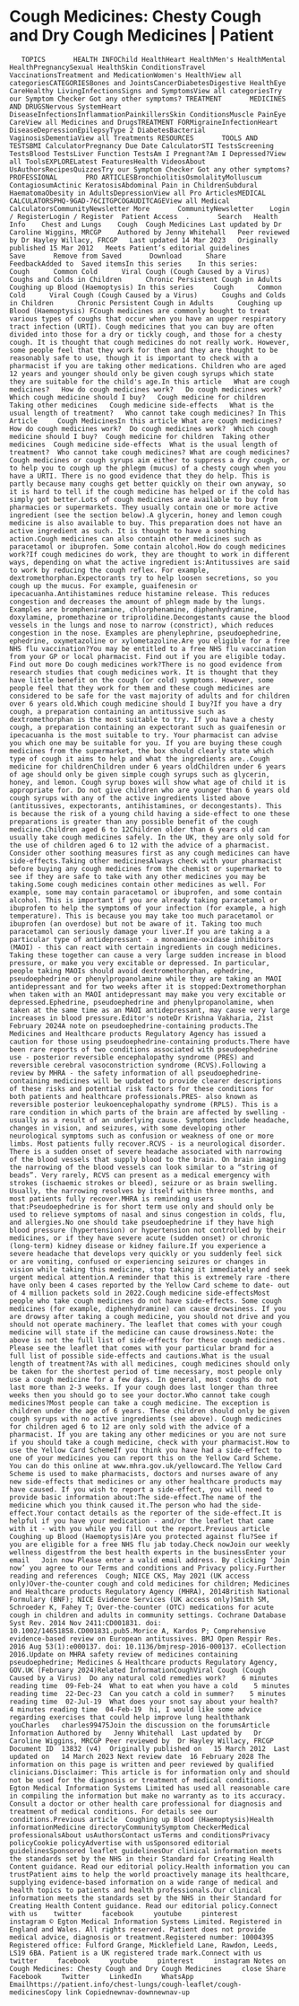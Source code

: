 # Cough Medicines: Chesty Cough and Dry Cough Medicines | Patient

       TOPICS       HEALTH INFOChild HealthHeart HealthMen's HealthMental HealthPregnancySexual HealthSkin ConditionsTravel VaccinationsTreatment and MedicationWomen's HealthView all categoriesCATEGORIESBones and JointsCancerDiabetesDigestive HealthEye CareHealthy LivingInfectionsSigns and SymptomsView all categoriesTry our Symptom Checker Got any other symptoms? TREATMENT       MEDICINES AND DRUGSNervous SystemHeart DiseaseInfectionsInflammationPainkillersSkin ConditionsMuscle PainEye CareView all Medicines and DrugsTREATMENT FORMigraineInfectionHeart DiseaseDepressionEpilepsyType 2 DiabetesBacterial VaginosisDementiaView all Treatments RESOURCES       TOOLS AND TESTSBMI CalculatorPregnancy Due Date CalculatorSTI TestsScreening TestsBlood TestsLiver Function TestsAm I Pregnant?Am I Depressed?View all ToolsEXPLORELatest FeaturesHealth VideosAbout UsAuthorsRecipesQuizzesTry our Symptom Checker Got any other symptoms? PROFESSIONAL       PRO ARTICLESBronchiolitisOsmolalityMolluscum ContagiosumActinic KeratosisAbdominal Pain in ChildrenSubdural HaematomaObesity in AdultsDepressionView all Pro ArticlesMEDICAL CALCULATORSPHQ-9GAD-76CITGPCOGAUDITCAGEView all Medical CalculatorsCommunityNewsletter More       CommunityNewsletter    Login / RegisterLogin / Register  Patient Access  .       Search   Health Info    Chest and Lungs    Cough  Cough Medicines Last updated by Dr Caroline Wiggins, MRCGP    Authored by Jenny Whitehall   Peer reviewed by Dr Hayley Willacy, FRCGP   Last updated 14 Mar 2023   Originally published 15 Mar 2012   Meets Patient’s editorial guidelines            Save       Remove from Saved       Download      Share      FeedbackAdded to  Saved itemsIn this series    In this series:     Cough      Common Cold      Viral Cough (Cough Caused by a Virus)      Coughs and Colds in Children      Chronic Persistent Cough in Adults      Coughing up Blood (Haemoptysis) In this series     Cough      Common Cold      Viral Cough (Cough Caused by a Virus)      Coughs and Colds in Children      Chronic Persistent Cough in Adults      Coughing up Blood (Haemoptysis) FCough medicines are commonly bought to treat various types of coughs that occur when you have an upper respiratory tract infection (URTI). Cough medicines that you can buy are often divided into those for a dry or tickly cough, and those for a chesty cough. It is thought that cough medicines do not really work. However, some people feel that they work for them and they are thought to be reasonably safe to use, though it is important to check with a pharmacist if you are taking other medications. Children who are aged 12 years and younger should only be given cough syrups which state they are suitable for the child's age.In this article   What are cough medicines?   How do cough medicines work?   Do cough medicines work?   Which cough medicine should I buy?   Cough medicine for children   Taking other medicines   Cough medicine side-effects   What is the usual length of treatment?   Who cannot take cough medicines? In This Article     Cough MedicinesIn this article What are cough medicines?  How do cough medicines work?  Do cough medicines work?  Which cough medicine should I buy?  Cough medicine for children  Taking other medicines  Cough medicine side-effects  What is the usual length of treatment?  Who cannot take cough medicines? What are cough medicines?Cough medicines or cough syrups aim either to suppress a dry cough, or to help you to cough up the phlegm (mucus) of a chesty cough when you have a URTI. There is no good evidence that they do help. This is partly because many coughs get better quickly on their own anyway, so it is hard to tell if the cough medicine has helped or if the cold has simply got better.Lots of cough medicines are available to buy from pharmacies or supermarkets. They usually contain one or more active ingredient (see the section below).A glycerin, honey and lemon cough medicine is also available to buy. This preparation does not have an active ingredient as such. It is thought to have a soothing action.Cough medicines can also contain other medicines such as paracetamol or ibuprofen. Some contain alcohol.How do cough medicines work?If cough medicines do work, they are thought to work in different ways, depending on what the active ingredient is:Antitussives are said to work by reducing the cough reflex. For example, dextromethorphan.Expectorants try to help loosen secretions, so you cough up the mucus. For example, guaifenesin or ipecacuanha.Antihistamines reduce histamine release. This reduces congestion and decreases the amount of phlegm made by the lungs. Examples are brompheniramine, chlorphenamine, diphenhydramine, doxylamine, promethazine or triprolidine.Decongestants cause the blood vessels in the lungs and nose to narrow (constrict), which reduces congestion in the nose. Examples are phenylephrine, pseudoephedrine, ephedrine, oxymetazoline or xylometazoline.Are you eligible for a free NHS flu vaccination?You may be entitled to a free NHS flu vaccination from your GP or local pharmacist. Find out if you are eligible today. Find out more Do cough medicines work?There is no good evidence from research studies that cough medicines work. It is thought that they have little benefit on the cough (or cold) symptoms. However, some people feel that they work for them and these cough medicines are considered to be safe for the vast majority of adults and for children over 6 years old.Which cough medicine should I buy?If you have a dry cough, a preparation containing an antitussive such as dextromethorphan is the most suitable to try. If you have a chesty cough, a preparation containing an expectorant such as guaifenesin or ipecacuanha is the most suitable to try. Your pharmacist can advise you which one may be suitable for you. If you are buying these cough medicines from the supermarket, the box should clearly state which type of cough it aims to help and what the ingredients are..Cough medicine for childrenChildren under 6 years oldChildren under 6 years of age should only be given simple cough syrups such as glycerin, honey, and lemon. Cough syrup boxes will show what age of child it is appropriate for. Do not give children who are younger than 6 years old cough syrups with any of the active ingredients listed above (antitussives, expectorants, antihistamines, or decongestants). This is because the risk of a young child having a side-effect to one these preparations is greater than any possible benefit of the cough medicine.Children aged 6 to 12Children older than 6 years old can usually take cough medicines safely. In the UK, they are only sold for the use of children aged 6 to 12 with the advice of a pharmacist. Consider other soothing measures first as any cough medicines can have side-effects.Taking other medicinesAlways check with your pharmacist before buying any cough medicines from the chemist or supermarket to see if they are safe to take with any other medicines you may be taking.Some cough medicines contain other medicines as well. For example, some may contain paracetamol or ibuprofen, and some contain alcohol. This is important if you are already taking paracetamol or ibuprofen to help the symptoms of your infection (for example, a high temperature). This is because you may take too much paracetamol or ibuprofen (an overdose) but not be aware of it. Taking too much paracetamol can seriously damage your liver.If you are taking a a particular type of antidepressant - a monoamine-oxidase inhibitors (MAOI) - this can react with certain ingredients in cough medicines. Taking these together can cause a very large sudden increase in blood pressure, or make you very excitable or depressed. In particular, people taking MAOIs should avoid dextromethorphan, ephedrine, pseudoephedrine or phenylpropanolamine while they are taking an MAOI antidepressant and for two weeks after it is stopped:Dextromethorphan when taken with an MAOI antidepressant may make you very excitable or depressed.Ephedrine, pseudoephedrine and phenylpropanolamine, when taken at the same time as an MAOI antidepressant, may cause very large increases in blood pressure.Editor's noteDr Krishna Vakharia, 21st February 2024A note on pseudoephedrine-containing products.The Medicines and Healthcare products Regulatory Agency has issued a caution for those using pseudoephedrine-containing products.There have been rare reports of two conditions associated with pseudoephedrine use - posterior reversible encephalopathy syndrome (PRES) and reversible cerebral vasoconstriction syndrome (RCVS).Following a review by MHRA - the safety information of all pseudoephedrine-containing medicines will be updated to provide clearer descriptions of these risks and potential risk factors for these conditions for both patients and healthcare professionals.PRES- also known as reversible posterior leukoencephalopathy syndrome (RPLS). This is a rare condition in which parts of the brain are affected by swelling - usually as a result of an underlying cause. Symptoms include headache, changes in vision, and seizures, with some developing other neurological symptoms such as confusion or weakness of one or more limbs. Most patients fully recover.RCVS - is a neurological disorder. There is a sudden onset of severe headache associated with narrowing of the blood vessels that supply blood to the brain. On brain imaging the narrowing of the blood vessels can look similar to a “string of beads”. Very rarely, RCVS can present as a medical emergency with strokes (ischaemic strokes or bleed), seizure or as brain swelling. Usually, the narrowing resolves by itself within three months, and most patients fully recover.MHRA is reminding users that:Pseudoephedrine is for short term use only and should only be used to relieve symptoms of nasal and sinus congestion in colds, flu, and allergies.No one should take pseudoephedrine if they have high blood pressure (hypertension) or hypertension not controlled by their medicines, or if they have severe acute (sudden onset) or chronic (long-term) kidney disease or kidney failure.If you experience a severe headache that develops very quickly or you suddenly feel sick or are vomiting, confused or experiencing seizures or changes in vision while taking this medicine, stop taking it immediately and seek urgent medical attention.A reminder that this is extremely rare -there have only been 4 cases reported by the Yellow Card scheme to date- out of 4 million packets sold in 2022.Cough medicine side-effectsMost people who take cough medicines do not have side-effects. Some cough medicines (for example, diphenhydramine) can cause drowsiness. If you are drowsy after taking a cough medicine, you should not drive and you should not operate machinery. The leaflet that comes with your cough medicine will state if the medicine can cause drowsiness.Note: the above is not the full list of side-effects for these cough medicines. Please see the leaflet that comes with your particular brand for a full list of possible side-effects and cautions.What is the usual length of treatment?As with all medicines, cough medicines should only be taken for the shortest period of time necessary, most people only use a cough medicine for a few days. In general, most coughs do not last more than 2-3 weeks. If your cough does last longer than three weeks then you should go to see your doctor.Who cannot take cough medicines?Most people can take a cough medicine. The exception is children under the age of 6 years. These children should only be given cough syrups with no active ingredients (see above). Cough medicines for children aged 6 to 12 are only sold with the advice of a pharmacist. If you are taking any other medicines or you are not sure if you should take a cough medicine, check with your pharmacist.How to use the Yellow Card SchemeIf you think you have had a side-effect to one of your medicines you can report this on the Yellow Card Scheme. You can do this online at www.mhra.gov.uk/yellowcard.The Yellow Card Scheme is used to make pharmacists, doctors and nurses aware of any new side-effects that medicines or any other healthcare products may have caused. If you wish to report a side-effect, you will need to provide basic information about:The side-effect.The name of the medicine which you think caused it.The person who had the side-effect.Your contact details as the reporter of the side-effect.It is helpful if you have your medication - and/or the leaflet that came with it - with you while you fill out the report.Previous article   Coughing up Blood (Haemoptysis)Are you protected against flu?See if you are eligible for a free NHS flu jab today.Check nowJoin our weekly wellness digestfrom the best health experts in the businessEnter your email   Join now Please enter a valid email address. By clicking ‘Join now’ you agree to our Terms and conditions and Privacy policy.Further reading and references  Cough; NICE CKS, May 2021 (UK access only)Over-the-counter cough and cold medicines for children; Medicines and Healthcare products Regulatory Agency (MHRA), 2014British National Formulary (BNF); NICE Evidence Services (UK access only)Smith SM, Schroeder K, Fahey T; Over-the-counter (OTC) medications for acute cough in children and adults in community settings. Cochrane Database Syst Rev. 2014 Nov 2411:CD001831. doi: 10.1002/14651858.CD001831.pub5.Morice A, Kardos P; Comprehensive evidence-based review on European antitussives. BMJ Open Respir Res. 2016 Aug 53(1):e000137. doi: 10.1136/bmjresp-2016-000137. eCollection 2016.Update on MHRA safety review of medicines containing pseudoephedrine; Medicines & Healthcare products Regulatory Agency, GOV.UK (February 2024)Related InformationCoughViral Cough (Cough Caused by a Virus)  Do any natural cold remedies work?    6 minutes reading time  09-Feb-24  What to eat when you have a cold    5 minutes reading time  22-Dec-23  Can you catch a cold in summer?    5 minutes reading time  02-Jul-19  What does your snot say about your health?    4 minutes reading time  04-Feb-19  hi, I would like some advice regarding exercises that could help improve lung healththank youCharles   charles99475Join the discussion on the forumsArticle Information Authored by   Jenny Whitehall  Last updated by   Dr Caroline Wiggins, MRCGP Peer reviewed by  Dr Hayley Willacy, FRCGP Document ID  13832 (v4)  Originally published on   15 March 2012  Last updated on   14 March 2023 Next review date  16 February 2028 The information on this page is written and peer reviewed by qualified clinicians.Disclaimer: This article is for information only and should not be used for the diagnosis or treatment of medical conditions. Egton Medical Information Systems Limited has used all reasonable care in compiling the information but make no warranty as to its accuracy. Consult a doctor or other health care professional for diagnosis and treatment of medical conditions. For details see our conditions.Previous article  Coughing up Blood (Haemoptysis)Health informationMedicine directoryCommunitySymptom CheckerMedical professionalsAbout usAuthorsContact usTerms and conditionsPrivacy policyCookie policyAdvertise with usSponsored editorial guidelinesSponsored leaflet guidelinesOur clinical information meets the standards set by the NHS in their Standard for Creating Health Content guidance. Read our editorial policy.Health information you can trustPatient aims to help the world proactively manage its healthcare, supplying evidence-based information on a wide range of medical and health topics to patients and health professionals.Our clinical information meets the standards set by the NHS in their Standard for Creating Health Content guidance. Read our editorial policy.Connect with us    twitter     facebook     youtube     pinterest     instagram © Egton Medical Information Systems Limited. Registered in England and Wales. All rights reserved. Patient does not provide medical advice, diagnosis or treatment.Registered number: 10004395 Registered office: Fulford Grange, Micklefield Lane, Rawdon, Leeds, LS19 6BA. Patient is a UK registered trade mark.Connect with us    twitter     facebook     youtube     pinterest     instagram Notes on Cough Medicines: Chesty Cough and Dry Cough Medicines     close Share          Facebook     Twitter     LinkedIn     WhatsApp     Emailhttps://patient.info/chest-lungs/cough-leaflet/cough-medicinesCopy link Copiednewnav-downnewnav-up

